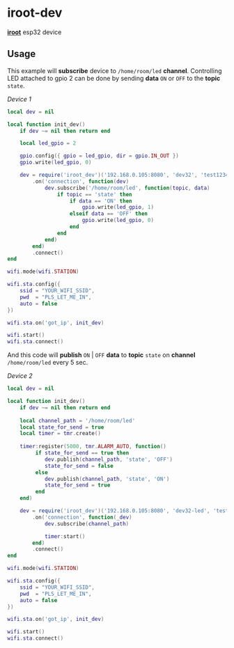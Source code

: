# iroot-dev
[**iroot**](https://github.com/abobija/iroot) esp32 device

## Usage

This example will **subscribe** device to `/home/room/led` **channel**. Controlling LED attached to gpio 2 can be done by sending **data** `ON` or `OFF` to the **topic** `state`.

_Device 1_

```lua
local dev = nil

local function init_dev()
    if dev ~= nil then return end

    local led_gpio = 2

    gpio.config({ gpio = led_gpio, dir = gpio.IN_OUT })
    gpio.write(led_gpio, 0)

    dev = require('iroot_dev')('192.168.0.105:8080', 'dev32', 'test1234')
        .on('connection', function(dev)
            dev.subscribe('/home/room/led', function(topic, data)
                if topic == 'state' then
                    if data == 'ON' then
                        gpio.write(led_gpio, 1)
                    elseif data == 'OFF' then
                        gpio.write(led_gpio, 0)
                    end
                end
            end)
        end)
        .connect()
end

wifi.mode(wifi.STATION)

wifi.sta.config({
    ssid = "YOUR_WIFI_SSID",
    pwd  = "PLS_LET_ME_IN",
    auto = false
})

wifi.sta.on('got_ip', init_dev)

wifi.start()
wifi.sta.connect()
```

And this code will **publish** `ON` | `OFF` **data** to **topic** `state` on **channel** `/home/room/led` every 5 sec.

_Device 2_

```lua
local dev = nil

local function init_dev()
    if dev ~= nil then return end
    
    local channel_path = '/home/room/led'
    local state_for_send = true
    local timer = tmr.create()
    
    timer:register(5000, tmr.ALARM_AUTO, function() 
         if state_for_send == true then
            dev.publish(channel_path, 'state', 'OFF')
            state_for_send = false
         else
            dev.publish(channel_path, 'state', 'ON')
            state_for_send = true
         end
    end)

    dev = require('iroot_dev')('192.168.0.105:8080', 'dev32-led', 'test1234')
        .on('connection', function(_dev)
            dev.subscribe(channel_path)

            timer:start()
        end)
        .connect()
end

wifi.mode(wifi.STATION)

wifi.sta.config({
    ssid = "YOUR_WIFI_SSID",
    pwd  = "PLS_LET_ME_IN",
    auto = false
})

wifi.sta.on('got_ip', init_dev)

wifi.start()
wifi.sta.connect()
```
